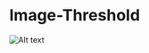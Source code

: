 # Image-Threshold

![Alt text](https://github.com/DayoAsaolu/Image-Threshold/blob/master/image.png?raw=true "Title")
